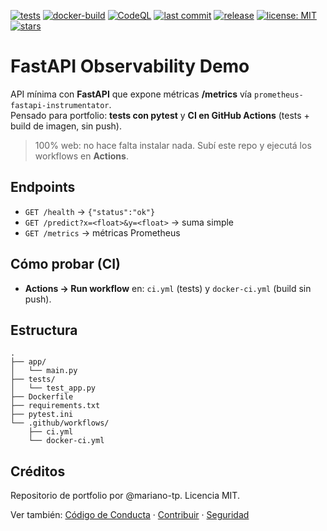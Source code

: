 [![tests](https://img.shields.io/github/actions/workflow/status/mariano-tp/fastapi-observability-demo/ci.yml?branch=main&label=tests&style=flat-square)](https://github.com/mariano-tp/fastapi-observability-demo/actions/workflows/ci.yml)
[![docker-build](https://img.shields.io/github/actions/workflow/status/mariano-tp/fastapi-observability-demo/docker-ci.yml?branch=main&label=docker-build&style=flat-square)](https://github.com/mariano-tp/fastapi-observability-demo/actions/workflows/docker-ci.yml)
[![CodeQL](https://img.shields.io/github/actions/workflow/status/mariano-tp/fastapi-observability-demo/codeql.yml?branch=main&label=codeql&style=flat-square)](https://github.com/mariano-tp/fastapi-observability-demo/actions/workflows/codeql.yml)
[![last commit](https://img.shields.io/github/last-commit/mariano-tp/fastapi-observability-demo?style=flat-square)](https://github.com/mariano-tp/fastapi-observability-demo/commits/main)
[![release](https://img.shields.io/github/v/release/mariano-tp/fastapi-observability-demo?display_name=tag&style=flat-square)](https://github.com/mariano-tp/fastapi-observability-demo/releases)
[![license: MIT](https://img.shields.io/badge/license-MIT-green?style=flat-square)](./LICENSE)
[![stars](https://img.shields.io/github/stars/mariano-tp/fastapi-observability-demo?style=flat-square)](https://github.com/mariano-tp/fastapi-observability-demo/stargazers)

# FastAPI Observability Demo

API mínima con **FastAPI** que expone métricas **/metrics** vía `prometheus-fastapi-instrumentator`.  
Pensado para portfolio: **tests con pytest** y **CI en GitHub Actions** (tests + build de imagen, sin push).

> 100% web: no hace falta instalar nada. Subí este repo y ejecutá los workflows en **Actions**.

## Endpoints
- `GET /health` → `{"status":"ok"}`
- `GET /predict?x=<float>&y=<float>` → suma simple
- `GET /metrics` → métricas Prometheus

## Cómo probar (CI)
- **Actions → Run workflow** en: `ci.yml` (tests) y `docker-ci.yml` (build sin push).

## Estructura
```text
.
├── app/
│   └── main.py
├── tests/
│   └── test_app.py
├── Dockerfile
├── requirements.txt
├── pytest.ini
└── .github/workflows/
    ├── ci.yml
    └── docker-ci.yml
```

## Créditos
Repositorio de portfolio por @mariano-tp. Licencia MIT.

Ver también: [Código de Conducta](./CODE_OF_CONDUCT.md) · [Contribuir](./CONTRIBUTING.md) · [Seguridad](./SECURITY.md)
